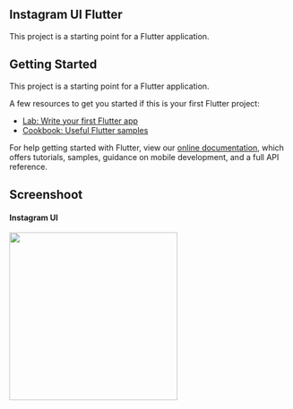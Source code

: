 <section id="home">
	
<h1 align="left">Instagram UI Flutter</h1>

This project is a starting point for a Flutter application.
</section>

<section id="getting started">
	
## Getting Started
This project is a starting point for a Flutter application.

A few resources to get you started if this is your first Flutter project:

- [Lab: Write your first Flutter app](https://flutter.dev/docs/get-started/codelab)
- [Cookbook: Useful Flutter samples](https://flutter.dev/docs/cookbook)

For help getting started with Flutter, view our
[online documentation](https://flutter.dev/docs), which offers tutorials,
samples, guidance on mobile development, and a full API reference.
</section>

<section id="screenshoot">
	
## Screenshoot
<div class="ozzy">
    <div class="items">
    	<h4 class="title-ozzy">Instagram UI</h4>
		<img class="img-ozzy" src="https://user-images.githubusercontent.com/103307109/162926482-251c5f0b-fd2f-463b-aed4-daf8a3ea6471.png" | width=300>  
    </div>
    
</div>
</section>
